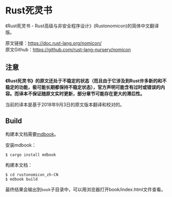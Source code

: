 # Rust死灵书

《Rust死灵书 - Rust高级与非安全程序设计》(Rustonomicon)的简体中文翻译版。

原文链接：<https://doc.rust-lang.org/nomicon/>  
原文Github：<https://github.com/rust-lang-nursery/nomicon>

## 注意

**《Rust死灵书》的原文还处于不稳定的状态（而且由于它涉及到Rust许多新的和不稳定的功能，极可能长期都保持不稳定状态），官方声明可能含有过时或错误的内容。而译本不保证随原文实时更新，部分章节可能存在更大的滞后性。**

当前的译本是基于2018年9月3日的原文版本翻译和校对的。

## Build

构建本文档需要[mdbook](https://github.com/azerupi/mdBook)。

安装mdbook：

```
$ cargo install mdbook
```

构建本文档：

```
$ cd rustonomicon_zh-CN
$ mdbook build
```

最终结果会输出到`book`子目录中，可以用浏览器打开book/index.html文件查看。